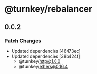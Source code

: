 # @turnkey/rebalancer

## 0.0.2

### Patch Changes

- Updated dependencies [46473ec]
- Updated dependencies [38b424f]
  - @turnkey/http@1.0.0
  - @turnkey/ethers@0.16.4
